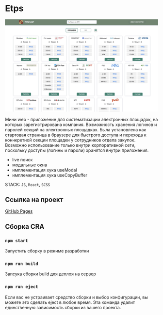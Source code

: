 # Etps

![image](https://github.com/firstn1kon/etps/blob/main/src/assets/img/etps.png)

Мини web - приложение для систематизации электронных площадок, на которых зарегистрирована компания.
Возможность хранения логинов и паролей секций на электронных площадках.
Была установлена как стартовая страница в браузере для быстрого доступа и перехода к коннкретной секции площадки у сотрудников отдела закупок.
Возможно использование только внутри корпоративной сети, поскольку доступы (логины и пароли) хранятся внутри приложения.


- live поиск
- модальные окна
- имплементация хука useModal
- имплементация хука useCopyBuffer

STACK: `JS`, `React`, `SCSS`

## Ссылка на проект

[GitHub Pages](https://firstn1kon.github.io/etps)

## Сборка CRA

### `npm start`

Запустить сборку в режиме разработки

### `npm run build`

Запсука сборки build для деплоя на сервер

### `npm run eject`

Если вас не устраивает средство сборки и выбор конфигурации, вы можете это сделать eject в любое время. Эта команда удалит единственную зависимость сборки из вашего проекта.